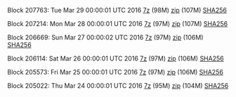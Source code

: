 Block 207763: Tue Mar 29 00:00:01 UTC 2016 [7z](https://transfer.sh/CUazd/bootstrap.dat.20160329.7z) (98M) [zip](https://transfer.sh/yJ9GY/bootstrap.dat.20160329.zip) (107M) [SHA256](https://transfer.sh/90Psb/sha256.txt)

Block 207214: Mon Mar 28 00:00:01 UTC 2016 [7z](https://transfer.sh/nGeu4/bootstrap.dat.20160328.7z) (97M) [zip](https://transfer.sh/fs4MB/bootstrap.dat.20160328.zip) (107M) [SHA256](https://transfer.sh/14NFUN/sha256.txt)

Block 206669: Sun Mar 27 00:00:02 UTC 2016 [7z](https://transfer.sh/lgYUb/bootstrap.dat.20160327.7z) (97M) [zip](https://transfer.sh/10iWqK/bootstrap.dat.20160327.zip) (106M) [SHA256](https://transfer.sh/14Hqvr/sha256.txt)

Block 206114: Sat Mar 26 00:00:01 UTC 2016 [7z](https://transfer.sh/PzTNv/bootstrap.dat.20160326.7z) (97M) [zip](https://transfer.sh/YqfMX/bootstrap.dat.20160326.zip) (106M) [SHA256](https://transfer.sh/Q2Py4/sha256.txt)

Block 205573: Fri Mar 25 00:00:01 UTC 2016 [7z](https://transfer.sh/80vjN/bootstrap.dat.20160325.7z) (97M) [zip](https://transfer.sh/TCw0o/bootstrap.dat.20160325.zip) (106M) [SHA256](https://transfer.sh/14dt0S/sha256.txt)

Block 205022: Thu Mar 24 00:00:01 UTC 2016 [7z](https://transfer.sh/63ape/bootstrap.dat.20160324.7z) (95M) [zip](https://transfer.sh/ifJfh/bootstrap.dat.20160324.zip) (104M) [SHA256](https://transfer.sh/YBeCz/sha256.txt)
